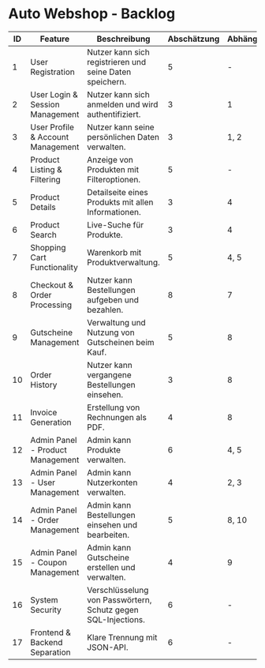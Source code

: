 # Auto Webshop - Backlog

| ID  | Feature                           | Beschreibung                                             | Abschätzung | Abhängigkeiten  | Tags                    |
|-----|-----------------------------------|----------------------------------------------------------|-------------|-----------------|-------------------------|
| 1   | User Registration                 | Nutzer kann sich registrieren und seine Daten speichern. | 5           | -               | frontend, auth          |
| 2   | User Login & Session Management   | Nutzer kann sich anmelden und wird authentifiziert.      | 3           | 1               | frontend, backend, auth |
| 3   | User Profile & Account Management | Nutzer kann seine persönlichen Daten verwalten.          | 3           | 1, 2            | frontend, backend       |
| 4   | Product Listing & Filtering       | Anzeige von Produkten mit Filteroptionen.                | 5           | -               | frontend                |
| 5   | Product Details                   | Detailseite eines Produkts mit allen Informationen.      | 3           | 4               | frontend                |
| 6   | Product Search                    | Live-Suche für Produkte.                                | 3           | 4               | frontend, backend       |
| 7   | Shopping Cart Functionality       | Warenkorb mit Produktverwaltung.                         | 5           | 4, 5            | frontend, backend       |
| 8   | Checkout & Order Processing       | Nutzer kann Bestellungen aufgeben und bezahlen.         | 8           | 7               | frontend, backend, payment |
| 9   | Gutscheine Management             | Verwaltung und Nutzung von Gutscheinen beim Kauf.        | 5           | 8               | backend, payment        |
| 10  | Order History                     | Nutzer kann vergangene Bestellungen einsehen.            | 3           | 8               | frontend, backend       |
| 11  | Invoice Generation                | Erstellung von Rechnungen als PDF.                       | 4           | 8               | backend, finance        |
| 12  | Admin Panel - Product Management  | Admin kann Produkte verwalten.                           | 6           | 4, 5            | backend, admin          |
| 13  | Admin Panel - User Management     | Admin kann Nutzerkonten verwalten.                       | 4           | 2, 3            | backend, admin          |
| 14  | Admin Panel - Order Management    | Admin kann Bestellungen einsehen und bearbeiten.        | 5           | 8, 10           | backend, admin          |
| 15  | Admin Panel - Coupon Management   | Admin kann Gutscheine erstellen und verwalten.           | 4           | 9               | backend, admin          |
| 16  | System Security                   | Verschlüsselung von Passwörtern, Schutz gegen SQL-Injections. | 6       | -               | security, backend       |
| 17  | Frontend & Backend Separation     | Klare Trennung mit JSON-API.                             | 6           | -               | architecture            |
